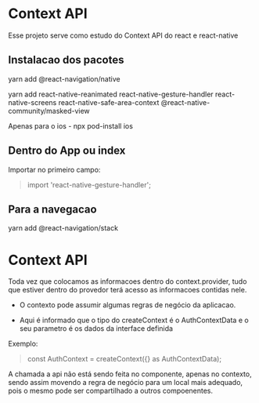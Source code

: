 # Context API

Esse projeto serve como estudo do Context API do react e react-native

## Instalacao dos pacotes

yarn add @react-navigation/native

yarn add react-native-reanimated react-native-gesture-handler react-native-screens react-native-safe-area-context @react-native-community/masked-view

Apenas para o ios -
npx pod-install ios

## Dentro do App ou index

Importar no primeiro campo:

> import 'react-native-gesture-handler';

## Para a navegacao

yarn add @react-navigation/stack

# Context API

Toda vez que colocamos as informacoes dentro do context.provider, tudo que estiver dentro do provedor terá acesso as informacoes contidas nele.

- O contexto pode assumir algumas regras de negócio da aplicacao.

- Aqui é informado que o tipo do createContext é o AuthContextData e o seu parametro é os dados da interface definida

Exemplo:

> const AuthContext = createContext<AuthContextData>({} as AuthContextData);

A chamada a api não está sendo feita no componente, apenas no contexto, sendo assim movendo a regra de negócio para um local mais adequado, pois o mesmo pode ser compartilhado a outros compoenentes.
